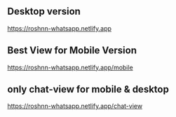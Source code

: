 ## Desktop version
https://roshnn-whatsapp.netlify.app


## Best View for Mobile Version
https://roshnn-whatsapp.netlify.app/mobile

## only chat-view for mobile &  desktop
https://roshnn-whatsapp.netlify.app/chat-view